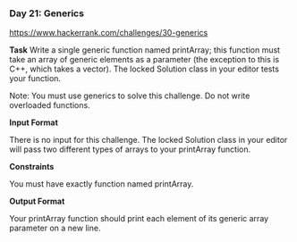 ### Day 21: Generics
https://www.hackerrank.com/challenges/30-generics

**Task** 
Write a single generic function named printArray; this function must take an array of generic elements as a parameter (the exception to this is C++, which takes a vector). The locked Solution class in your editor tests your function.

Note: You must use generics to solve this challenge. Do not write overloaded functions.

**Input Format**

There is no input for this challenge. The locked Solution class in your editor will pass two different types of arrays to your printArray function.

**Constraints**

You must have exactly  function named printArray.

**Output Format**

Your printArray function should print each element of its generic array parameter on a new line.
